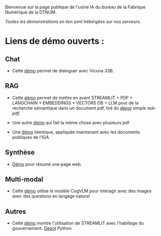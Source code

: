 Bienvenue sur la page publique de l'usine IA du bureau de la Fabrique Numérique de la DTNUM.

*Toutes les démonstrations en lien sont hébérgées sur nos serveurs.*

# Liens de démo ouverts : 

## Chat

- Cette [démo](https://demo6.c1.ns1lab.net/) permet de dialoguer avec Vicuna 33B.

## RAG

- Cette [démo](https://demo7.c1.ns1lab.net) permet de mettre en avant STREAMLIT + PDF + LANGCHAIN + EMBEDDINGS + VECTORS DB + LLM pour de la recherche sémantique dans un document pdf, tiré du [dépot](https://github.com/alejandro-ao/langchain-ask-pdf) simple *ask-pdf*.

- Une autre [démo](https://demo2.c1.ns1lab.net/) qui fait la même chose avec plusieurs pdf 
- Une [démo](https://demo3.c1.ns1lab.net) identique, appliquée maintenant avec les documents publiques de l'IGA

## Synthèse

- [Démo](https://demo4.c1.ns1lab.net/) pour résumé une page web. 

## Multi-modal

- Cette [démo](https://demo5.c1.ns1lab.net) utilise le modèle CogVLM pour interagir avec des images avec des questions en langage naturel

## Autres
- Cette [démo](https://dsfr-demo.numerique-interieur.com)  montre l'utilisation de STREAMLIT avec l'habillage du gouvernement.
[Dépot](https://github.com/IA-Generative/Streamlit-dsfr) Python 
